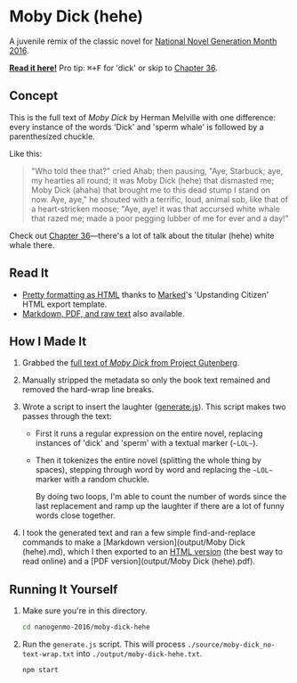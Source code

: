 # Moby Dick (hehe)

A juvenile remix of the classic novel for [National Novel Generation Month 2016](https://github.com/NaNoGenMo/2016/).

**[Read it here!](https://matthewmcvickar.github.io/nanogenmo-2016/moby-dick-hehe/output/moby-dick-hehe.html)** Pro tip: <kbd>⌘+F</kbd> for 'dick' or skip to [Chapter 36](https://matthewmcvickar.github.io/nanogenmo-2016/moby-dick-hehe/output/moby-dick-hehe.html#chapter-36.-the-quarter-deck.).


## Concept

This is the full text of *Moby Dick* by Herman Melville with one difference: every instance of the words 'Dick' and 'sperm whale' is followed by a parenthesized chuckle.

Like this:

> "Who told thee that?" cried Ahab; then pausing, "Aye, Starbuck; aye, my hearties all round; it was Moby Dick (hehe) that dismasted me; Moby Dick (ahaha) that brought me to this dead stump I stand on now. Aye, aye," he shouted with a terrific, loud, animal sob, like that of a heart-stricken moose; "Aye, aye! it was that accursed white whale that razed me; made a poor pegging lubber of me for ever and a day!"

Check out [Chapter 36](https://matthewmcvickar.github.io/nanogenmo-2016/moby-dick-hehe/output/moby-dick-hehe.html#chapter-36.-the-quarter-deck.)—there's a lot of talk about the titular (hehe) white whale there.


## Read It

- [Pretty formatting as HTML](https://matthewmcvickar.github.io/nanogenmo-2016/moby-dick-hehe/output/moby-dick-hehe.html) thanks to [Marked](http://marked2app.com/)'s 'Upstanding Citizen' HTML export template.
- [Markdown, PDF, and raw text](https://github.com/matthewmcvickar/nanogenmo-2016/tree/master/moby-dick-hehe/output) also available.


## How I Made It

1. Grabbed the [full text of *Moby Dick* from Project Gutenberg](http://onlinebooks.library.upenn.edu/webbin/gutbook/lookup?num=2701).

1. Manually stripped the metadata so only the book text remained and removed the hard-wrap line breaks.

1. Wrote a script to insert the laughter ([generate.js](generate.js)). This script makes two passes through the text:

    - First it runs a regular expression on the entire novel, replacing instances of 'dick' and 'sperm' with a textual marker (`~LOL~`).

    - Then it tokenizes the entire novel (splitting the whole thing by spaces), stepping through word by word and replacing the `~LOL~` marker with a random chuckle.

      By doing two loops, I'm able to count the number of words since the last replacement and ramp up the laughter if there are a lot of funny words close together.

1. I took the generated text and ran a few simple find-and-replace commands to make a [Markdown version](output/Moby Dick \(hehe\).md), which I then exported to an [HTML version](https://matthewmcvickar.github.io/nanogenmo-2016/moby-dick-hehe/output/moby-dick-hehe.html) (the best way to read online) and a [PDF version](output/Moby Dick \(hehe\).pdf).


## Running It Yourself

1. Make sure you're in this directory.

    ```sh
    cd nanogenmo-2016/moby-dick-hehe
    ```

1. Run the `generate.js` script. This will process `./source/moby-dick_no-text-wrap.txt` into `./output/moby-dick-hehe.txt`.

    ```sh
    npm start
    ```
